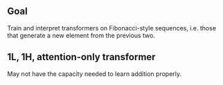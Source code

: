 ## Goal

Train and interpret transformers on Fibonacci-style sequences, i.e. those that generate a new element from the previous two.

## 1L, 1H, attention-only transformer

May not have the capacity needed to learn addition properly.
